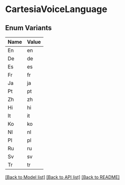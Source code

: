 # CartesiaVoiceLanguage

## Enum Variants

| Name | Value |
|---- | -----|
| En | en |
| De | de |
| Es | es |
| Fr | fr |
| Ja | ja |
| Pt | pt |
| Zh | zh |
| Hi | hi |
| It | it |
| Ko | ko |
| Nl | nl |
| Pl | pl |
| Ru | ru |
| Sv | sv |
| Tr | tr |


[[Back to Model list]](../README.md#documentation-for-models) [[Back to API list]](../README.md#documentation-for-api-endpoints) [[Back to README]](../README.md)


